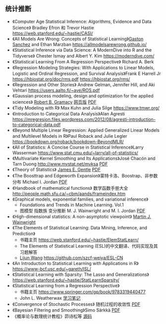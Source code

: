 ## 统计推断

- 《Computer Age Statistical Inference: Algorithms, Evidence and Data Science》 Bradley Efron 和 Trevor Hastie <https://web.stanford.edu/~hastie/CASI/>
- 《All Models Are Wrong: Concepts of Statistical Learning》[Gaston Sanchez](https://www.gastonsanchez.com/) and Ethan Marzban <https://allmodelsarewrong.github.io/>
- 《Statistical Inference via Data Science: A ModernDive into R and the Tidyverse》 Chester Ismay and Albert Y. Kim <https://moderndive.com/>
- 《Statistical Learning From A Regression Perspective》 Richard A. Berk
- 《Regression Modeling Strategies: With Applications to Linear Models, Logistic and Ordinal Regression, and Survival Analysis》Frank E Harrell Jr <https://hbiostat.org/doc/rms.pdf> <https://hbiostat.org/rms/>
- 《Regression and Other Stories》 Andrew Gelman, Jennifer Hill, and Aki Vehtari <https://users.aalto.fi/~ave/ROS.pdf>
- 《Gaussian process modeling, design and optimization for the applied sciences》 [Robert B. Gramacy](https://bobby.gramacy.com/surrogates/) [网页版](https://bookdown.org/rbg/surrogates/) [PDF](http://bobby.gramacy.com/surrogates/surrogates.pdf)
- 《Tidy Modeling with R》 Max Kuhn and Julia Silge <https://www.tmwr.org/>
- 《Introduction to Categorical Data Analysis》Alan Agresti <https://mregresion.files.wordpress.com/2012/08/agresti-introduction-to-categorical-data.pdf>
- 《Beyond Multiple Linear Regression: Applied Generalized Linear Models and Multilevel Models in R》Paul Roback and Julie Legler <https://bookdown.org/roback/bookdown-BeyondMLR/>
- 《All of Statistics: A Concise Course in Statistical Inference》Larry Wasserman <https://www.stat.cmu.edu/~larry/all-of-statistics/>
- 《Multivariate Kernel Smoothing and Its Applications》José Chacón and Tarn Duong <http://www.mvstat.net/mvksa>  [PDF](http://www.mvstat.net/mvksa/mvksa.pdf)
- 《Theory of Statistics》 [James E. Gentle](https://mason.gmu.edu/~jgentle/) [PDF](https://mason.gmu.edu/~jgentle/books/MathStat.pdf)
- 《The Boosttrap and Edgeworth Expansion》蒙特卡洛、Boostrap、非参数分布 Michael I. Jordan [PDF](https://people.eecs.berkeley.edu/~jordan/sail/readings/edgeworth.pdf)
- 《Handbook of mathematical functions》 数学函数手册大全 <http://people.math.sfu.ca/~cbm/aands/frameindex.htm>
- 《Graphical models, exponential families, and variational inference》
  - Foundations and Trends in Machine Learning. Vol.1
  - 图模型 指数族 变分推断 M. J. Wainwright and M. I. Jordan [PDF](https://people.eecs.berkeley.edu/~wainwrig/Papers/WaiJor08_FTML.pdf)
- 《High-dimensional statistics: A non-asymptotic viewpoint》 [Martin J. Wainwright](https://people.eecs.berkeley.edu/~wainwrig)
- 《The Elements of Statistical Learning: Data Mining, Inference, and Prediction》
  - 书籍主页 <https://web.stanford.edu/~hastie/ElemStatLearn/>
  - The Elements of Statistical Learning (ESL)的中文翻译、代码实现及其习题解答
  - [Lijun Wang](https://hohoweiya.xyz/) <https://github.com/szcf-weiya/ESL-CN>
- 《An Introduction to Statistical Learning with Applications in R》 <https://www-bcf.usc.edu/~gareth/ISL/>
- 《Statistical Learning with Sparsity: The Lasso and Generalizations》 <https://web.stanford.edu/~hastie/StatLearnSparsity/>
- 《Statistical Learning from a Regression Perspective》
  - 书籍主页 <https://www.springer.com/gp/book/9783319440477>
  - John L. Weatherwax [学习笔记](https://waxworksmath.com/Authors/A_F/Berk/WriteUp/Weatherwax_Berk_Notes.pdf)
- 《Convergence of Stochastic Processes》 随机过程的收敛性 [PDF](http://www.stat.yale.edu/~pollard/Books/1984book/pollard1984.pdf)
- 《Bayesian Filtering and Smoothing》Simo Särkkä [PDF](https://users.aalto.fi/~ssarkka/pub/bfs_book_2023_online.pdf)
- 《概率论与数理统计教程》茆诗松等 [源码](https://github.com/re-book/ptmst)

